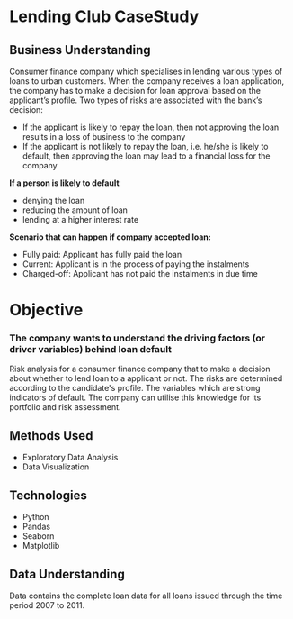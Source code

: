 # Lending Club CaseStudy

## Business Understanding
Consumer finance company which specialises in lending various types of loans to urban customers. When the company receives a loan application, the company has to make a decision for loan approval based on the applicant’s profile. Two types of risks are associated with the bank’s decision:

- If the applicant is likely to repay the loan, then not approving the loan results in a loss of business to the company
- If the applicant is not likely to repay the loan, i.e. he/she is likely to default, then approving the loan may lead to a financial loss for the company

**If a person is likely to default**
- denying the loan
- reducing the amount of loan
- lending at a higher interest rate

**Scenario that can happen if company accepted loan:**
- Fully paid: Applicant has fully paid the loan
- Current: Applicant is in the process of paying the instalments
- Charged-off: Applicant has not paid the instalments in due time

# Objective
### The company wants to understand the driving factors (or driver variables) behind loan default
Risk analysis for a consumer finance company that to make a decision about whether to lend loan to a applicant or not. The risks are determined according to the candidate's profile.
The variables which are strong indicators of default. The company can utilise this knowledge for its portfolio and risk assessment. 

## Methods Used
- Exploratory Data Analysis
- Data Visualization

## Technologies
- Python
- Pandas
- Seaborn
- Matplotlib

## Data Understanding
Data contains the complete loan data for all loans issued through the time period 2007 to 2011.
